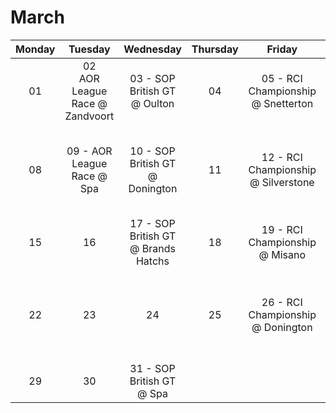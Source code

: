 # March

| Monday         | Tuesday  | Wednesday  | Thursday | Friday | Saturday | Sunday |
|:-------------:|:-------------:|:-----------:|:------------:|:--------:|:--------:|:--------:|
| 01<br> | 02<br> AOR League Race @ Zandvoort 	| 03 - SOP British GT @ Oulton 			| 04 | 05 - RCI Championship @ Snetterton 	| 06 - RCI Night-Championship @ Suzuka   									| 07 |
| 08<br> | 09 - AOR League Race @ Spa 		 	| 10 - SOP British GT @ Donington 		| 11 | 12 - RCI Championship @ Silverstone 	| 13 - Best of British Simgrid @ Oulton & RCI Night-Championship @ ?		| 14 |
| 15<br> | 16              						| 17 - SOP British GT @ Brands Hatchs 	| 18 | 19 - RCI Championship @ Misano 		| 20 - Best of British Simgrid @ Donington 									| 21 |
| 22<br> | 23           						| 24									| 25 | 26 - RCI Championship @ Donington 	| 27 - Best of British Simgrid @ Silverstone & RCI Night-Championship @ ?   | 28 |
| 29<br> | 30           						| 31 - SOP British GT @ Spa  			|    |       								|      																		|    | 